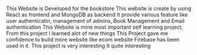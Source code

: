 This Website is Developed for the bookstore
This website is create by using React as frontend and MongoDB as backend
It provide various feature like user authenticatin, management of admins, Book Management and Email authentication
This Website is mine most important self learning project, From this project I learned alot of new things
This Project gave me confidence to build more website like ecom website
Firebase has been used in it.
This project is very interesting 
It quite interesting 
